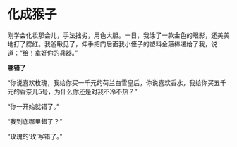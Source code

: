 # 化成猴子

刚学会化妆那会儿，手法拙劣，用色大胆。一日，我涂了一款金色的眼影，还美美地打了腮红。我爸瞅见了，伸手把门后面我小侄子的塑料金箍棒递给了我，说道：“给！拿好你的兵器。” 

**哪错了**

“你说喜欢枚瑰，我给你买一千元的荷兰白雪皇后，你说喜欢香水，我给你买五千元的香奈儿5号，为什么你还是对我不冷不热？” 

“你一开始就错了。” 

“我到底哪里錯了？” 

“玫瑰的‘玫’写错了。”